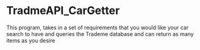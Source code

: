 # TradmeAPI_CarGetter
This program, takes in a set of requirements that you would like your car search to have and queries the Trademe database and can return as many items as you desire
